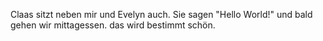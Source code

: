 Claas sitzt neben mir und Evelyn auch. Sie sagen "Hello World!" und bald gehen wir mittagessen. das wird bestimmt schön.
